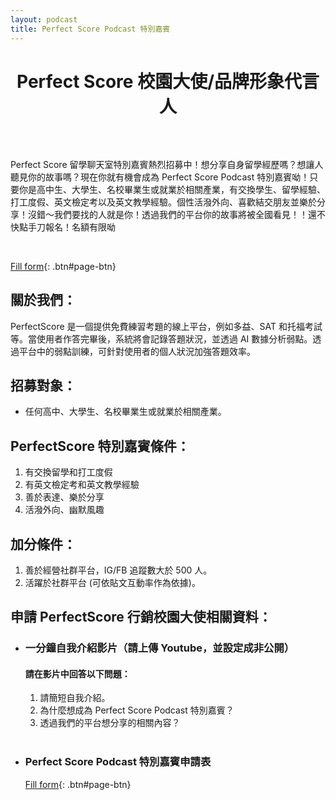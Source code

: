 ```yaml
---
layout: podcast
title: Perfect Score Podcast 特別嘉賓
---
```

<h1 style="text-align: center; margin-bottom: 64px; font-weight:bold;">Perfect Score 校園大使/品牌形象代言人</h1>

Perfect Score 留學聊天室特別嘉賓熱烈招募中！想分享自身留學經歷嗎？想讓人聽見你的故事嗎？現在你就有機會成為 Perfect Score Podcast 特別嘉賓呦！只要你是高中生、大學生、名校畢業生或就業於相關產業，有交換學生、留學經驗、打工度假、英文檢定考以及英文教學經驗。個性活潑外向、喜歡結交朋友並樂於分享！沒錯～我們要找的人就是你！透過我們的平台你的故事將被全國看見！！還不快點手刀報名！名額有限呦

<br/>

[Fill form](https://2bs9m2ujxlo.typeform.com/to/A8yMM139){: .btn#page-btn}
<br/>

## 關於我們：

PerfectScore 是一個提供免費練習考題的線上平台，例如多益、SAT 和托福考試等。當使用者作答完畢後，系統將會記錄答題狀況，並透過 AI 數據分析弱點。透過平台中的弱點訓練，可針對使用者的個人狀況加強答題效率。

## 招募對象：

- 任何高中、大學生、名校畢業生或就業於相關產業。

## PerfectScore 特別嘉賓條件：

1. 有交換留學和打工度假
2. 有英文檢定考和英文教學經驗
3. 善於表達、樂於分享
4. 活潑外向、幽默風趣

## 加分條件：

1. 善於經營社群平台，IG/FB 追蹤數大於 500 人。
2. 活躍於社群平台 (可依貼文互動率作為依據)。

## 申請 PerfectScore 行銷校園大使相關資料：

- ### 一分鐘自我介紹影片（請上傳 Youtube，並設定成非公開）

  #### 請在影片中回答以下問題：

  1. 請簡短自我介紹。
  2. 為什麼想成為 Perfect Score Podcast 特別嘉賓？
  3. 透過我們的平台想分享的相關內容？
     <br />
     <br />

- ### Perfect Score Podcast 特別嘉賓申請表

  [Fill form](https://2bs9m2ujxlo.typeform.com/to/A8yMM139){: .btn#page-btn}
  <br/>
